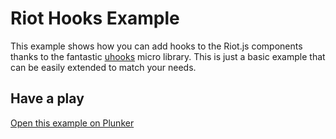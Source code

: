 # Riot Hooks Example

This example shows how you can add hooks to the Riot.js components thanks to the fantastic [uhooks](https://github.com/WebReflection/uhooks) micro library.
This is just a basic example that can be easily extended to match your needs.

## Have a play

[Open this example on Plunker](https://riot.js.org/examples/plunker/?app=hooks)

